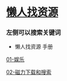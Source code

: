 # [懒人找资源](http://lazymovie.me/)

### 左侧可以搜索关键词

- 懒人找资源 手册

[01-娱乐](wechat/01-娱乐.md)

[02-磁力下载和搜索](wechat/02-磁力下载和搜索.md)